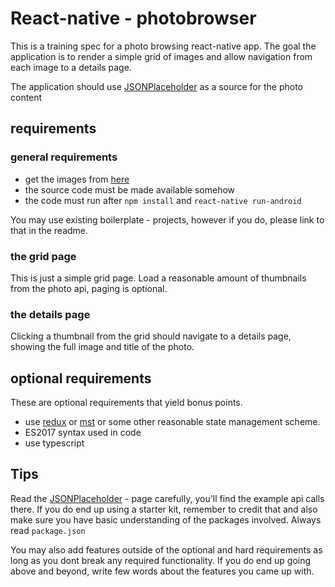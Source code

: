 # React-native - photobrowser

This is a training spec for a photo browsing react-native app. The goal the application is to render a simple grid of images and allow navigation from each image to a details page. 

The application should use [JSONPlaceholder](http://jsonplaceholder.typicode.com) as a source for the photo content

## requirements

### general requirements

- get the images from [here](http://jsonplaceholder.typicode.com/photos) 
- the source code must be made available somehow
- the code must run after `npm install` and `react-native run-android`

You may use existing boilerplate - projects, however if you do, please link to that in the readme.

### the grid page
This is just a simple grid page. Load a reasonable amount of thumbnails from the photo api, paging is optional. 

### the details page
Clicking a thumbnail from the grid should navigate to a details page, showing the full image and title of the photo. 


## optional requirements

These are optional requirements that yield bonus points. 

- use [redux](http://redux.js.org/) or [mst](https://github.com/mobxjs/mobx-state-tree) or some other reasonable state management scheme.
- ES2017 syntax used in code
- use typescript

## Tips

Read the [JSONPlaceholder](http://jsonplaceholder.typicode.com) - page carefully, you'll find the example api calls there. If you do end up using a starter kit, remember to credit that and also make sure you have basic understanding of the packages involved. Always read `package.json`

You may also add features outside of the optional and hard requirements as long as you dont break any required functionality. If you do end up going above and beyond, write few words about the features you came up with.


